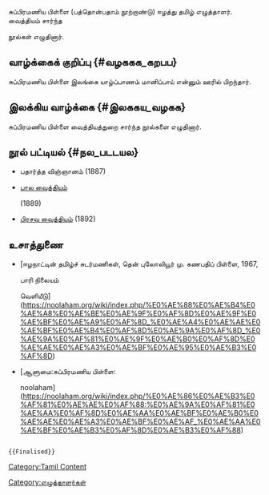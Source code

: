 சுப்பிரமணிய பிள்ளை (பத்தொன்பதாம் நூற்றாண்டு) ஈழத்து தமிழ் எழுத்தாளர். வைத்தியம் சார்ந்த
நூல்கள் எழுதினார்.

## வாழ்க்கைக் குறிப்பு {#வழககக_கறபப}

சுப்பிரமணிய பிள்ளை இலங்கை யாழ்ப்பாணம் மானிப்பாய் என்னும் ஊரில் பிறந்தார்.

## இலக்கிய வாழ்க்கை {#இலககய_வழகக}

சுப்பிரமணிய பிள்ளை வைத்தியத்துறை சார்ந்த நூல்களை எழுதினார்.

## நூல் பட்டியல் {#நல_படடயல}

-   பதார்த்த விஞ்ஞானம் (1887)
-   [பால வைத்தியம்](https://noolaham.net/project/746/74574/74574.pdf)
    (1889)
-   [பிரசவ வைத்தியம்](https://noolaham.net/EAP_1260/S0247.pdf) (1892)

## உசாத்துணை

-   [ஈழநாட்டின் தமிழ்ச் சுடர்மணிகள், தென் புலோலியூர் மு. கணபதிப் பிள்ளை, 1967,
    பாரி நிலையம்
    வெளியீடு](https://noolaham.org/wiki/index.php/%E0%AE%88%E0%AE%B4%E0%AE%A8%E0%AE%BE%E0%AE%9F%E0%AF%8D%E0%AE%9F%E0%AE%BF%E0%AE%A9%E0%AF%8D_%E0%AE%A4%E0%AE%AE%E0%AE%BF%E0%AE%B4%E0%AF%8D%E0%AE%9A%E0%AF%8D_%E0%AE%9A%E0%AF%81%E0%AE%9F%E0%AE%B0%E0%AF%8D%E0%AE%AE%E0%AE%A3%E0%AE%BF%E0%AE%95%E0%AE%B3%E0%AF%8D)
-   [ஆளுமை:சுப்பிரமணிய பிள்ளை:
    noolaham](https://noolaham.org/wiki/index.php/%E0%AE%86%E0%AE%B3%E0%AF%81%E0%AE%AE%E0%AF%88:%E0%AE%9A%E0%AF%81%E0%AE%AA%E0%AF%8D%E0%AE%AA%E0%AE%BF%E0%AE%B0%E0%AE%AE%E0%AE%A3%E0%AE%BF%E0%AE%AF_%E0%AE%AA%E0%AE%BF%E0%AE%B3%E0%AF%8D%E0%AE%B3%E0%AF%88)

```{=mediawiki}
{{Finalised}}
```
[Category:Tamil Content](Category:Tamil_Content "wikilink")
[Category:எழுத்தாளர்கள்](Category:எழுத்தாளர்கள் "wikilink")
